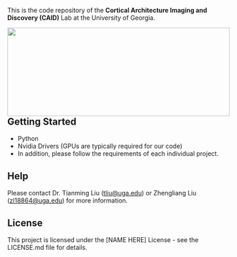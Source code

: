This is the code repository of the **Cortical Architecture Imaging and Discovery (CAID)** Lab at the University of Georgia. 

<a href="url"><img src="http://doc.x114.org/2013/1009/1669531381267801704.jpg" align="left" height="200" width="100%" ></a>

## Getting Started

* Python
* Nvidia Drivers (GPUs are typically required for our code)
* In addition, please follow the requirements of each individual project.

## Help

Please contact Dr. Tianming Liu (tliu@uga.edu) or Zhengliang Liu (zl18864@uga.edu) for more information. 

## License

This project is licensed under the [NAME HERE] License - see the LICENSE.md file for details.

